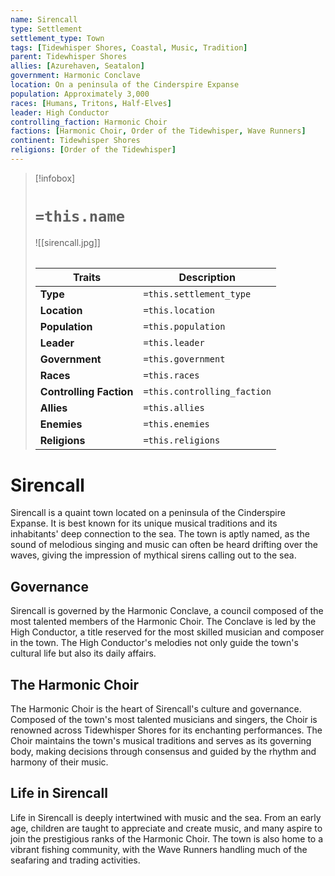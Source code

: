 ```yaml
---
name: Sirencall
type: Settlement
settlement_type: Town
tags: [Tidewhisper Shores, Coastal, Music, Tradition]
parent: Tidewhisper Shores
allies: [Azurehaven, Seatalon]
government: Harmonic Conclave
location: On a peninsula of the Cinderspire Expanse
population: Approximately 3,000
races: [Humans, Tritons, Half-Elves]
leader: High Conductor
controlling_faction: Harmonic Choir
factions: [Harmonic Choir, Order of the Tidewhisper, Wave Runners]
continent: Tidewhisper Shores
religions: [Order of the Tidewhisper]
---
```

> [!infobox]
> # `=this.name`
> ![[sirencall.jpg]]
> ######
> | Traits         | Description                                                                                                                           |
> | -------------- | ------------------------------------------------------------------------------------------------------------------------------------- |
> | **Type** | `=this.settlement_type`|
> |**Location**|`=this.location`|
> | **Population** | `=this.population` |
> | **Leader** | `=this.leader` |
> | **Government** | `=this.government` |
> | **Races** | `=this.races` |
> | **Controlling Faction** | `=this.controlling_faction` |
> | **Allies** | `=this.allies` |
> | **Enemies** | `=this.enemies` |
> | **Religions** | `=this.religions` |
# Sirencall
Sirencall is a quaint town located on a peninsula of the Cinderspire Expanse. It is best known for its unique musical traditions and its inhabitants' deep connection to the sea. The town is aptly named, as the sound of melodious singing and music can often be heard drifting over the waves, giving the impression of mythical sirens calling out to the sea.

## Governance
Sirencall is governed by the Harmonic Conclave, a council composed of the most talented members of the Harmonic Choir. The Conclave is led by the High Conductor, a title reserved for the most skilled musician and composer in the town. The High Conductor's melodies not only guide the town's cultural life but also its daily affairs.

## The Harmonic Choir
The Harmonic Choir is the heart of Sirencall's culture and governance. Composed of the town's most talented musicians and singers, the Choir is renowned across Tidewhisper Shores for its enchanting performances. The Choir maintains the town's musical traditions and serves as its governing body, making decisions through consensus and guided by the rhythm and harmony of their music.

## Life in Sirencall
Life in Sirencall is deeply intertwined with music and the sea. From an early age, children are taught to appreciate and create music, and many aspire to join the prestigious ranks of the Harmonic Choir. The town is also home to a vibrant fishing community, with the Wave Runners handling much of the seafaring and trading activities.

